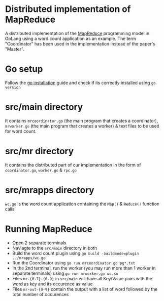 # Distributed implementation of MapReduce

A distributed implementation of the [MapReduce](http://static.googleusercontent.com/media/research.google.com/en//archive/mapreduce-osdi04.pdf) programming model in GoLang using a word count application as an example. The term "Coordinator" has been used in the implementation instead of the paper's "Master".

# Go setup
Follow the [go installation](https://go.dev/doc/install) guide and check if its correctly installed using ```go version```

# src/main directory
It contains ```mrcoordinator.go``` (the main program that creates a coordinator), ```mrworker.go``` (the main program that creates a worker) & text files to be used for word count.

# src/mr directory
It contains the distributed part of our implementation in the form of ```coordinator.go```, ```worker.go``` & ```rpc.go```

# src/mrapps directory
```wc.go``` is the word count application containing the ```Map()``` & ```Reduce()``` function calls

# Running MapReduce
- Open 2 separate terminals
- Naviagte to the ```src/main``` directory in both
- Build the word count plugin using ```go build -buildmode=plugin ../mrapps/wc.go```
- Run the Coordinator using ```go run mrcoordinator.go pg*.txt```
- In the 2nd terminal, run the worker (you may run more than 1 worker in separate terminals) using ```go run mrworker.go wc.so ```
- Files ```mr-{0-7}-{0-9}``` in ```src/main``` will have all Key/Value pairs with the word as key and its occurence as value
- Files ```mr-out-{0-9}``` contain the output with a list of word followed by the total number of occurences

